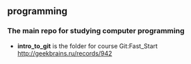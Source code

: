 ## programming
### The main repo for studying computer programming

* <b/>intro_to_git</b> is the folder for course Git:Fast_Start http://geekbrains.ru/records/942
